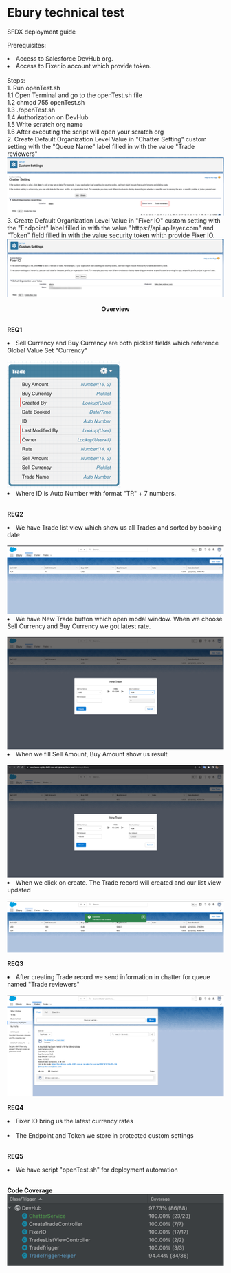 # Ebury technical test
SFDX deployment guide

Prerequisites:

<li>Access to Salesforce DevHub org.</li>
<li>Access to Fixer.io account which provide token.</li><br/>
Steps:<br/>
1. Run openTest.sh<br/>
1.1 Open Terminal and go to the openTest.sh file<br/>
1.2 chmod 755 openTest.sh<br/>
1.3 ./openTest.sh<br/>
1.4 Authorization on DevHub<br/>
1.5 Write scratch org name<br/>
1.6 After executing the script will open your scratch org<br/>
2. Create Default Organization Level Value in "Chatter Setting" custom setting with the "Queue Name" label filled in with the value "Trade reviewers"
<img src="screenshot/ChatterSetting.png"><br/>
3. Create Default Organization Level Value in "Fixer IO" custom setting with the "Endpoint" label filled in with the value "https://api.apilayer.com" and "Token" field filled in with the value security token whith provide Fixer IO.
<img src="screenshot/FixerIO.png"><br/><br/>

<center><strong>Overview</strong></center><br/>

<strong>REQ1</strong><br/>
<li>Sell Currency and Buy Currency are both picklist fields which reference Global Value Set "Currency"</li><br/>
<img src="screenshot/Model.png"><br/>
<li>Where ID is Auto Number with format "TR" + 7 numbers.</li><br/>

<strong>REQ2</strong><br/>
<li>We have Trade list view which show us all Trades and sorted by booking date</li><br/>
<img src="screenshot/tradeListView.png"><br/>
<li>We have New Trade button which open modal window. When we choose Sell Currency and Buy Currency we got latest rate. </li><br/>
<img src="screenshot/newTrade.png"><br/>
<li>When we fill Sell Amount, Buy Amount show us result</li><br/>
<img src="screenshot/newTradeSellAmount.png"><br/>
<li>When we click on create. The Trade record will created and our list view updated</li><br/>
<img src="screenshot/newTradeSuccess.png"><br/>

<strong>REQ3</strong><br/>
<li>After creating Trade record we send information in chatter for queue named "Trade reviewers"</li><br/>
<img src="screenshot/Chatter.png"><br/>

<strong>REQ4</strong><br/>
<li>Fixer IO bring us the latest currency rates</li><br/>
<li>The Endpoint and Token we store in protected custom settings</li><br/>

<strong>REQ5</strong><br/>
<li>We have script "openTest.sh" for deployment automation</li><br/>


<strong>Code Coverage</strong><br/>
<img src="screenshot/CodeCoverage.png"><br/>